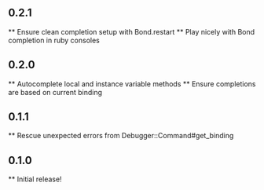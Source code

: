 ## 0.2.1
** Ensure clean completion setup with Bond.restart
** Play nicely with Bond completion in ruby consoles

## 0.2.0
** Autocomplete local and instance variable methods
** Ensure completions are based on current binding

## 0.1.1
** Rescue unexpected errors from Debugger::Command#get_binding

## 0.1.0
** Initial release!
